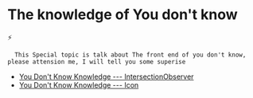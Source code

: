 # The knowledge of You don't know

:zap:
```
  This Special topic is talk about The front end of you don't know, please attension me, I will tell you some superise
```

- [You Don't Know Knowledge --- IntersectionObserver](https://github.com/Gloomysunday28/unknow-knowledge/tree/master/Unknow%20One)
- [You Don't Know Knowledge --- Icon](https://github.com/Gloomysunday28/unknow-knowledge/tree/master/Unknow%20Two)